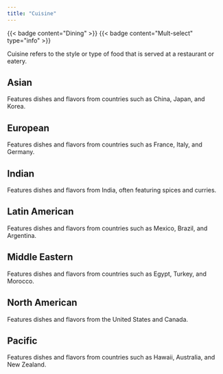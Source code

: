 ```yaml
---
title: "Cuisine"
---
```


{{< badge content="Dining" >}}
{{< badge content="Mult-select" type="info" >}}

Cuisine refers to the style or type of food that is served at a restaurant or eatery.

## Asian
Features dishes and flavors from countries such as China, Japan, and Korea.

## European
Features dishes and flavors from countries such as France, Italy, and Germany.

## Indian
Features dishes and flavors from India, often featuring spices and curries.

## Latin American
Features dishes and flavors from countries such as Mexico, Brazil, and Argentina.

## Middle Eastern
Features dishes and flavors from countries such as Egypt, Turkey, and Morocco.

## North American
Features dishes and flavors from the United States and Canada.

## Pacific
Features dishes and flavors from countries such as Hawaii, Australia, and New Zealand.